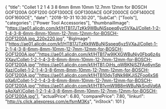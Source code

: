 {
	"title": "Collet 1 2  1 4  3 8  6mm 8mm 10mm 12.7mm 12mm for BOSCH GOF1200A GOF1200 GOF1300CE GOF1300ACE GOF2000CE GOF1400CE GOF1600CE",
	"date": "2018-10-31 10:30:20",
	"SubCat": ["Tools"],
	"categories": ["Power Tool Accessories"],
	"thumbnailImage": "https://ae01.alicdn.com/kf/HTB17JTzKk9WBuNjSspeq6yz5VXaJ/Collet-1-2-1-4-3-8-6mm-8mm-10mm-12-7mm-12mm-for-BOSCH-GOF1200A.jpg_220x220.jpg",
	"BigImage": ["https://ae01.alicdn.com/kf/HTB17JTzKk9WBuNjSspeq6yz5VXaJ/Collet-1-2-1-4-3-8-6mm-8mm-10mm-12-7mm-12mm-for-BOSCH-GOF1200A.jpg","https://ae01.alicdn.com/kf/HTB17w9IKXGWBuNjy0Fbq6z4sXXav/Collet-1-2-1-4-3-8-6mm-8mm-10mm-12-7mm-12mm-for-BOSCH-GOF1200A.jpg","https://ae01.alicdn.com/kf/HTB1.OjHs_qWBKNjSZFAq6ynSpXaz/Collet-1-2-1-4-3-8-6mm-8mm-10mm-12-7mm-12mm-for-BOSCH-GOF1200A.jpg","https://ae01.alicdn.com/kf/HTB10dyTdNk98KJjSZFoq6xS6pXa6/Collet-1-2-1-4-3-8-6mm-8mm-10mm-12-7mm-12mm-for-BOSCH-GOF1200A.jpg","https://ae01.alicdn.com/kf/HTB1vmW9B8mWBuNkSndVq6AsApXaY/Collet-1-2-1-4-3-8-6mm-8mm-10mm-12-7mm-12mm-for-BOSCH-GOF1200A.jpg"],
	"actualPrice": 6.80,
	"comparePrice": 7.80,
	"linkurl": "http://s.click.aliexpress.com/e/fsmM3Ks",
	"inStock": 101
}
